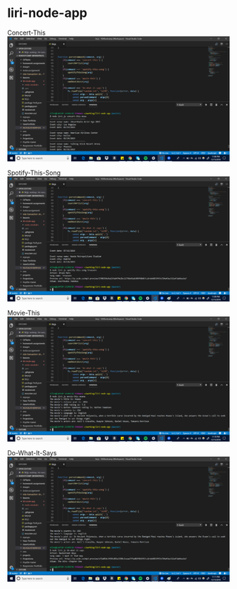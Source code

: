 # liri-node-app

Concert-This
![Image of concert-this command](https://github.com/eilsul10/liri-node-app/blob/master/images/1.png?raw=true)

Spotify-This-Song
![Image of spotify-this-song command](https://github.com/eilsul10/liri-node-app/blob/master/images/2.png?raw=true)

Movie-This
![Image of movie-this command](https://github.com/eilsul10/liri-node-app/blob/master/images/3.png?raw=true)

Do-What-It-Says
![Image of do-what-it-says command](https://github.com/eilsul10/liri-node-app/blob/master/images/4.png?raw=true)
